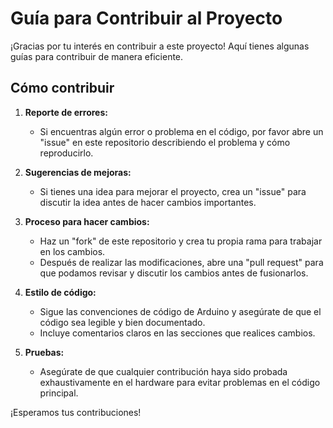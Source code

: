 # Guía para Contribuir al Proyecto

¡Gracias por tu interés en contribuir a este proyecto! Aquí tienes algunas guías para contribuir de manera eficiente.

## Cómo contribuir

1. **Reporte de errores:**
   - Si encuentras algún error o problema en el código, por favor abre un "issue" en este repositorio describiendo el problema y cómo reproducirlo.

2. **Sugerencias de mejoras:**
   - Si tienes una idea para mejorar el proyecto, crea un "issue" para discutir la idea antes de hacer cambios importantes.

3. **Proceso para hacer cambios:**
   - Haz un "fork" de este repositorio y crea tu propia rama para trabajar en los cambios.
   - Después de realizar las modificaciones, abre una "pull request" para que podamos revisar y discutir los cambios antes de fusionarlos.

4. **Estilo de código:**
   - Sigue las convenciones de código de Arduino y asegúrate de que el código sea legible y bien documentado.
   - Incluye comentarios claros en las secciones que realices cambios.

5. **Pruebas:**
   - Asegúrate de que cualquier contribución haya sido probada exhaustivamente en el hardware para evitar problemas en el código principal.

¡Esperamos tus contribuciones!
